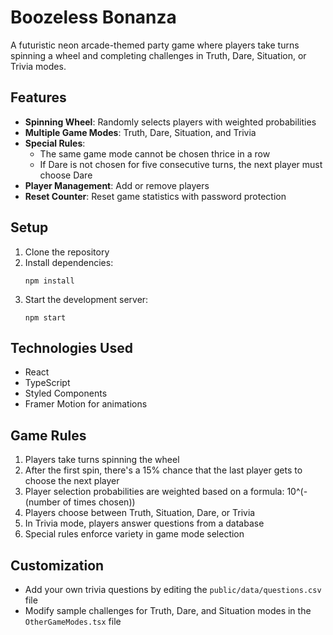 # Boozeless Bonanza

A futuristic neon arcade-themed party game where players take turns spinning a wheel and completing challenges in Truth, Dare, Situation, or Trivia modes.

## Features

- **Spinning Wheel**: Randomly selects players with weighted probabilities
- **Multiple Game Modes**: Truth, Dare, Situation, and Trivia
- **Special Rules**:
  - The same game mode cannot be chosen thrice in a row
  - If Dare is not chosen for five consecutive turns, the next player must choose Dare
- **Player Management**: Add or remove players
- **Reset Counter**: Reset game statistics with password protection

## Setup

1. Clone the repository
2. Install dependencies:
   ```
   npm install
   ```
3. Start the development server:
   ```
   npm start
   ```

## Technologies Used

- React
- TypeScript
- Styled Components
- Framer Motion for animations

## Game Rules

1. Players take turns spinning the wheel
2. After the first spin, there's a 15% chance that the last player gets to choose the next player
3. Player selection probabilities are weighted based on a formula: 10^(-(number of times chosen))
4. Players choose between Truth, Situation, Dare, or Trivia
5. In Trivia mode, players answer questions from a database
6. Special rules enforce variety in game mode selection

## Customization

- Add your own trivia questions by editing the `public/data/questions.csv` file
- Modify sample challenges for Truth, Dare, and Situation modes in the `OtherGameModes.tsx` file
